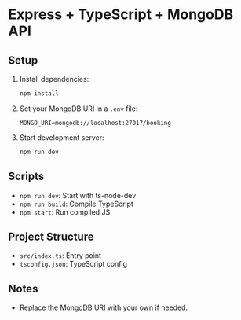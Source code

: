 # Express + TypeScript + MongoDB API

## Setup

1. Install dependencies:
   ```bash
   npm install
   ```
2. Set your MongoDB URI in a `.env` file:
   ```env
   MONGO_URI=mongodb://localhost:27017/booking
   ```
3. Start development server:
   ```bash
   npm run dev
   ```

## Scripts
- `npm run dev`: Start with ts-node-dev
- `npm run build`: Compile TypeScript
- `npm start`: Run compiled JS

## Project Structure
- `src/index.ts`: Entry point
- `tsconfig.json`: TypeScript config

## Notes
- Replace the MongoDB URI with your own if needed.
